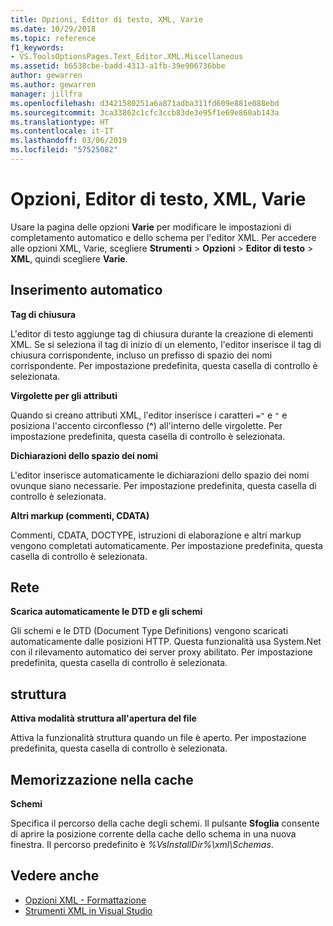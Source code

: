 ```yaml
---
title: Opzioni, Editor di testo, XML, Varie
ms.date: 10/29/2018
ms.topic: reference
f1_keywords:
- VS.ToolsOptionsPages.Text_Editor.XML.Miscellaneous
ms.assetid: b6538cbe-badd-4313-a1fb-39e906736bbe
author: gewarren
ms.author: gewarren
manager: jillfra
ms.openlocfilehash: d3421580251a6a871adba311fd609e881e088ebd
ms.sourcegitcommit: 3ca33862c1cfc3ccb83de3e95f1e69e860ab143a
ms.translationtype: HT
ms.contentlocale: it-IT
ms.lasthandoff: 03/06/2019
ms.locfileid: "57525082"
---
```

# <a name="options-text-editor-xml-miscellaneous"></a>Opzioni, Editor di testo, XML, Varie

Usare la pagina delle opzioni **Varie** per modificare le impostazioni di completamento automatico e dello schema per l'editor XML. Per accedere alle opzioni XML, Varie, scegliere **Strumenti** > **Opzioni** > **Editor di testo** > **XML**, quindi scegliere **Varie**.

## <a name="auto-insert"></a>Inserimento automatico

**Tag di chiusura**

L'editor di testo aggiunge tag di chiusura durante la creazione di elementi XML. Se si seleziona il tag di inizio di un elemento, l'editor inserisce il tag di chiusura corrispondente, incluso un prefisso di spazio dei nomi corrispondente. Per impostazione predefinita, questa casella di controllo è selezionata.

**Virgolette per gli attributi**

Quando si creano attributi XML, l'editor inserisce i caratteri `="` e `"` e posiziona l'accento circonflesso (**^**) all'interno delle virgolette. Per impostazione predefinita, questa casella di controllo è selezionata.

**Dichiarazioni dello spazio dei nomi**

L'editor inserisce automaticamente le dichiarazioni dello spazio dei nomi ovunque siano necessarie. Per impostazione predefinita, questa casella di controllo è selezionata.

**Altri markup (commenti, CDATA)**

Commenti, CDATA, DOCTYPE, istruzioni di elaborazione e altri markup vengono completati automaticamente. Per impostazione predefinita, questa casella di controllo è selezionata.

## <a name="network"></a>Rete

**Scarica automaticamente le DTD e gli schemi**

Gli schemi e le DTD (Document Type Definitions) vengono scaricati automaticamente dalle posizioni HTTP. Questa funzionalità usa System.Net con il rilevamento automatico dei server proxy abilitato. Per impostazione predefinita, questa casella di controllo è selezionata.

## <a name="outlining"></a>struttura

**Attiva modalità struttura all'apertura del file**

Attiva la funzionalità struttura quando un file è aperto. Per impostazione predefinita, questa casella di controllo è selezionata.

## <a name="caching"></a>Memorizzazione nella cache

**Schemi**

Specifica il percorso della cache degli schemi. Il pulsante **Sfoglia** consente di aprire la posizione corrente della cache dello schema in una nuova finestra. Il percorso predefinito è *%VsInstallDir%\xml\Schemas*.

## <a name="see-also"></a>Vedere anche

- [Opzioni XML - Formattazione](options-text-editor-xml-formatting.md)
- [Strumenti XML in Visual Studio](../../xml-tools/xml-tools-in-visual-studio.md)